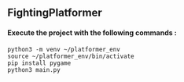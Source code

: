 ## FightingPlatformer

#### Execute the project with the following commands :

```
python3 -m venv ~/platformer_env
source ~/platformer_env/bin/activate
pip install pygame
python3 main.py
```
